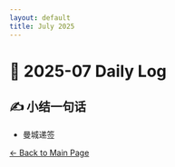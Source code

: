 ```yaml
---
layout: default
title: July 2025
---
```


# 📅 2025-07  Daily Log




## ✍️ 小结一句话
- 曼城递签


[← Back to Main Page](/index.md)
 

